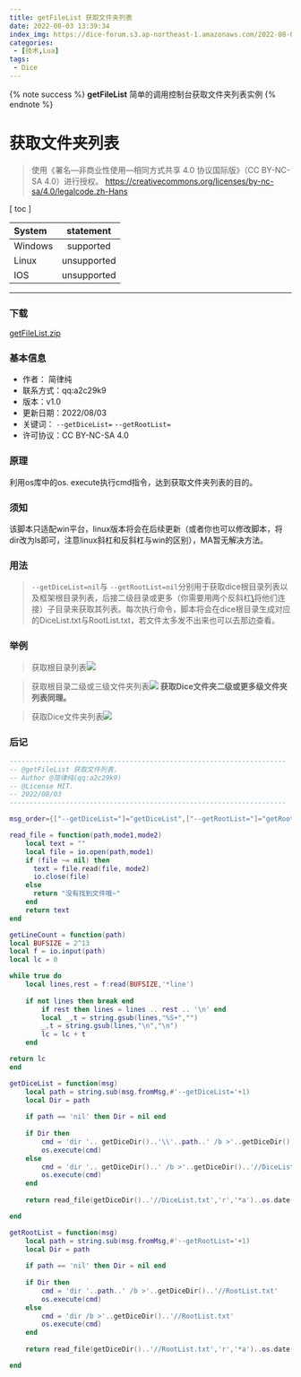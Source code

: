 ```yaml
---
title: getFileList 获取文件夹列表
date: 2022-08-03 13:39:34
index_img: https://dice-forum.s3.ap-northeast-1.amazonaws.com/2022-08-03/1659492690-490071-13b5fe1b2faf154d.png
categories:
 - [技术,Lua]
tags:
 - Dice
---
```

{% note success %}
**getFileList**
简单的调用控制台获取文件夹列表实例
{% endnote %}

# 获取文件夹列表

> 使用《署名—非商业性使用—相同方式共享 4.0 协议国际版》（CC BY-NC-SA 4.0）进行授权。
> https://creativecommons.org/licenses/by-nc-sa/4.0/legalcode.zh-Hans

[ toc ]

| System  |  statement  |
| :------ | :---------: |
| Windows |  supported  |
| Linux   | unsupported |
| IOS     | unsupported |

---

### 下载

[getFileList.zip](https://github.com/A2C29K9/A2C29K9.github.io/releases/tag/getFileList)

### 基本信息

- 作者： 简律纯
- 联系方式：qq:a2c29k9
- 版本：v1.0
- 更新日期：2022/08/03
- 关键词：
  `--getDiceList=`
  `--getRootList=`
- 许可协议：CC BY-NC-SA 4.0

### 原理

利用os库中的os. execute执行cmd指令，达到获取文件夹列表的目的。

### 须知

该脚本只适配win平台，linux版本将会在后续更新（或者你也可以修改脚本，将dir改为ls即可，注意linux斜杠和反斜杠与win的区别），MA暂无解决方法。

### 用法

> `--getDiceList=nil`与 `--getRootList=nil`分别用于获取dice根目录列表以及框架根目录列表，后接二级目录或更多（你需要用两个反斜杠[\\]()将他们连接）子目录来获取其列表。每次执行命令，脚本将会在dice根目录生成对应的DiceList.txt与RootList.txt，若文件太多发不出来也可以去那边查看。

### 举例

> 获取根目录列表![](https://dice-forum.s3.ap-northeast-1.amazonaws.com/2022-08-03/1659492690-490071-13b5fe1b2faf154d.png)

> 获取根目录二级或三级文件夹列表![](https://dice-forum.s3.ap-northeast-1.amazonaws.com/2022-08-03/1659492727-777395-17c81e22d7ab297.png)
> **获取Dice文件夹二级或更多级文件夹列表同理。**

> 获取Dice文件夹列表![](https://dice-forum.s3.ap-northeast-1.amazonaws.com/2022-08-03/1659492798-371911-1528bb3c4ba6fcb6.png)

### 后记

```lua
---------------------------------------------------------------------
-- @getFileList 获取文件列表.
-- Author @简律纯(qq:a2c29k9)
-- @License MIT.
-- 2022/08/03
---------------------------------------------------------------------

msg_order={["--getDiceList="]="getDiceList",["--getRootList="]="getRootList"}

read_file = function(path,mode1,mode2)
    local text = ""
    local file = io.open(path,mode1)
    if (file ~= nil) then
      text = file.read(file, mode2)
      io.close(file)
    else 
      return "没有找到文件哦~"
    end
    return text
end

getLineCount = function(path)
local BUFSIZE = 2^13
local f = io.input(path)
local lc = 0

while true do
    local lines,rest = f:read(BUFSIZE,'*line')
  
    if not lines then break end
        if rest then lines = lines .. rest .. '\n' end
        local _,t = string.gsub(lines,"%S+","")
        _,t = string.gsub(lines,"\n","\n")
        lc = lc + t
    end

return lc
end

getDiceList = function(msg)
    local path = string.sub(msg.fromMsg,#'--getDiceList='+1)
    local Dir = path
  
    if path == 'nil' then Dir = nil end
  
    if Dir then 
        cmd = 'dir '.. getDiceDir()..'\\'..path..' /b >'..getDiceDir()..'//DiceList.txt'
        os.execute(cmd)
    else
        cmd = 'dir '.. getDiceDir()..' /b >'..getDiceDir()..'//DiceList.txt'
        os.execute(cmd)
    end
  
    return read_file(getDiceDir()..'//DiceList.txt','r','*a')..os.date('\n%x')..'\n文件夹与文件共 '..getLineCount(getDiceDir()..'//DiceList.txt')..' 个'

end

getRootList = function(msg)
    local path = string.sub(msg.fromMsg,#'--getRootList='+1)
    local Dir = path
  
    if path == 'nil' then Dir = nil end
  
    if Dir then 
        cmd = 'dir '..path..' /b >'..getDiceDir()..'//RootList.txt'
        os.execute(cmd)
    else
        cmd = 'dir /b >'..getDiceDir()..'//RootList.txt'
        os.execute(cmd)
    end
  
    return read_file(getDiceDir()..'//RootList.txt','r','*a')..os.date('\n%x')..'\n文件夹与文件共 '..getLineCount(getDiceDir()..'//RootList.txt')..' 个'

end
```